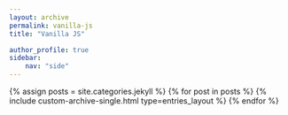 ```yaml
---
layout: archive
permalink: vanilla-js
title: "Vanilla JS"

author_profile: true
sidebar:
    nav: "side"
---
```


{% assign posts = site.categories.jekyll %}
{% for post in posts %}
  {% include custom-archive-single.html type=entries_layout %}
{% endfor %}